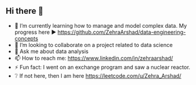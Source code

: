 ## Hi there 👋

- 🌱 I’m currently learning how to manage and model complex data. My progress here :arrow_forward: https://github.com/ZehraArshad/data-engineering-concepts
- 👯 I’m looking to collaborate on a project related to data science
- 💬 Ask me about data analysis
- 📫 How to reach me: https://www.linkedin.com/in/zehraarshad/
- ⚡ Fun fact: I went on an exchange program and saw a nuclear reactor. 
- :grey_question: If not here, then I am here https://leetcode.com/u/Zehra_Arshad/
